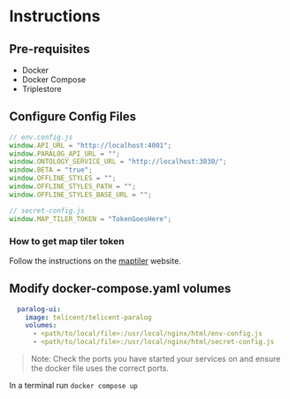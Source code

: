 # Instructions

## Pre-requisites
- Docker
- Docker Compose
- Triplestore

## Configure Config Files
```javascript
// env.config.js
window.API_URL = "http://localhost:4001";
window.PARALOG_API_URL = "";
window.ONTOLOGY_SERVICE_URL = "http://localhost:3030/";
window.BETA = "true";
window.OFFLINE_STYLES = "";
window.OFFLINE_STYLES_PATH = "";
window.OFFLINE_STYLES_BASE_URL = "";

// secret-config.js
window.MAP_TILER_TOKEN = "TokenGoesHere";
```

### How to get map tiler token
Follow the instructions on the [maptiler](https://docs.maptiler.com/cloud/api/authentication-key/#api-key) website.

## Modify docker-compose.yaml volumes
```yaml
  paralog-ui:
    image: telicent/telicent-paralog
    volumes: 
      - <path/to/local/file>:/usr/local/nginx/html/env-config.js
      - <path/to/local/file>:/usr/local/nginx/html/secret-config.js
```

> Note: Check the ports you have started your services on and ensure the docker file uses the correct ports.

In a terminal run `docker compose up`
